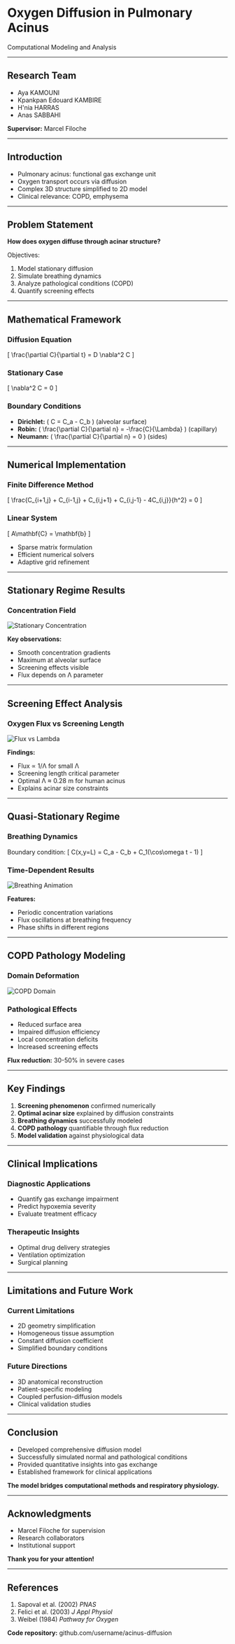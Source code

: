 # Oxygen Diffusion in Pulmonary Acinus
Computational Modeling and Analysis

---
## Research Team
- Aya KAMOUNI
- Kpankpan Edouard KAMBIRE  
- H'nia HARRAS
- Anas SABBAHI

**Supervisor:** Marcel Filoche

---
## Introduction
- Pulmonary acinus: functional gas exchange unit
- Oxygen transport occurs via diffusion
- Complex 3D structure simplified to 2D model
- Clinical relevance: COPD, emphysema

---
## Problem Statement
**How does oxygen diffuse through acinar structure?**

Objectives:
1. Model stationary diffusion
2. Simulate breathing dynamics
3. Analyze pathological conditions (COPD)
4. Quantify screening effects

---
## Mathematical Framework

### Diffusion Equation
\[
\frac{\partial C}{\partial t} = D \nabla^2 C
\]

### Stationary Case
\[
\nabla^2 C = 0
\]

### Boundary Conditions
- **Dirichlet:** \( C = C_a - C_b \) (alveolar surface)
- **Robin:** \( \frac{\partial C}{\partial n} = -\frac{C}{\Lambda} \) (capillary)
- **Neumann:** \( \frac{\partial C}{\partial n} = 0 \) (sides)

---
## Numerical Implementation

### Finite Difference Method
\[
\frac{C_{i+1,j} + C_{i-1,j} + C_{i,j+1} + C_{i,j-1} - 4C_{i,j}}{h^2} = 0
\]

### Linear System
\[
A\mathbf{C} = \mathbf{b}
\]

- Sparse matrix formulation
- Efficient numerical solvers
- Adaptive grid refinement

---
## Stationary Regime Results

### Concentration Field
![Stationary Concentration](results/stationary.png)

**Key observations:**
- Smooth concentration gradients
- Maximum at alveolar surface
- Screening effects visible
- Flux depends on Λ parameter

---
## Screening Effect Analysis

### Oxygen Flux vs Screening Length
![Flux vs Lambda](results/flux_lambda.png)

**Findings:**
- Flux ∝ 1/Λ for small Λ
- Screening length critical parameter
- Optimal Λ ≈ 0.28 m for human acinus
- Explains acinar size constraints

---
## Quasi-Stationary Regime

### Breathing Dynamics
Boundary condition:
\[
C(x,y=L) = C_a - C_b + C_1(\cos\omega t - 1)
\]

### Time-Dependent Results
![Breathing Animation](results/breathing.gif)

**Features:**
- Periodic concentration variations
- Flux oscillations at breathing frequency
- Phase shifts in different regions

---
## COPD Pathology Modeling

### Domain Deformation
![COPD Domain](results/copd_domain.png)

### Pathological Effects
- Reduced surface area
- Impaired diffusion efficiency
- Local concentration deficits
- Increased screening effects

**Flux reduction:** 30-50% in severe cases

---
## Key Findings

1. **Screening phenomenon** confirmed numerically
2. **Optimal acinar size** explained by diffusion constraints
3. **Breathing dynamics** successfully modeled
4. **COPD pathology** quantifiable through flux reduction
5. **Model validation** against physiological data

---
## Clinical Implications

### Diagnostic Applications
- Quantify gas exchange impairment
- Predict hypoxemia severity
- Evaluate treatment efficacy

### Therapeutic Insights
- Optimal drug delivery strategies
- Ventilation optimization
- Surgical planning

---
## Limitations and Future Work

### Current Limitations
- 2D geometry simplification
- Homogeneous tissue assumption
- Constant diffusion coefficient
- Simplified boundary conditions

### Future Directions
- 3D anatomical reconstruction
- Patient-specific modeling
- Coupled perfusion-diffusion models
- Clinical validation studies

---
## Conclusion

- Developed comprehensive diffusion model
- Successfully simulated normal and pathological conditions
- Provided quantitative insights into gas exchange
- Established framework for clinical applications

**The model bridges computational methods and respiratory physiology.**

---
## Acknowledgments

- Marcel Filoche for supervision
- Research collaborators
- Institutional support

**Thank you for your attention!**

---
## References

1. Sapoval et al. (2002) *PNAS*
2. Felici et al. (2003) *J Appl Physiol*
3. Weibel (1984) *Pathway for Oxygen*

**Code repository:** github.com/username/acinus-diffusion